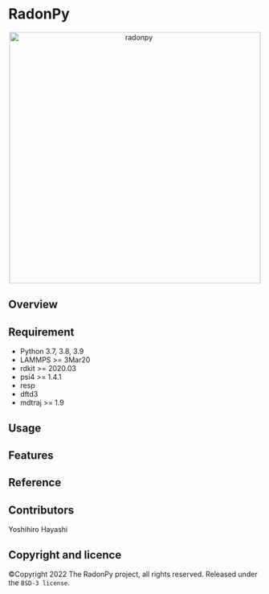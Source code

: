 # RadonPy

<p align="center">
  <img height="500" src="https://github.com/RadonPy/RadonPy/blob/main/logo.png" alt="radonpy">
</p>

## Overview

## Requirement
- Python 3.7, 3.8, 3.9
- LAMMPS >= 3Mar20
- rdkit >= 2020.03
- psi4 >= 1.4.1
- resp
- dftd3
- mdtraj >= 1.9

## Usage

## Features

## Reference

## Contributors
Yoshihiro Hayashi

## Copyright and licence
©Copyright 2022 The RadonPy project, all rights reserved.
Released under the `BSD-3 license`.
